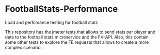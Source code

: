 # FootballStats-Performance
Load and perfomance testing for football stats

This repository  has the jmeter tests that allows to send stats per player and date to the football stats microservice and the FV-API. Also, this contain some other tests  to explore the FE requests that allows to create a more complex scenario.
